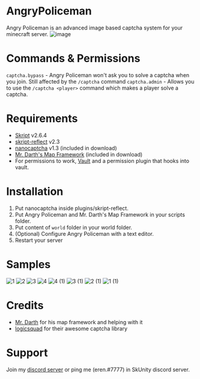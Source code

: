 # AngryPoliceman
Angry Policeman is an advanced image based captcha system for your minecraft server.
![image](https://user-images.githubusercontent.com/67760502/222389664-19fe70ca-f967-4778-9493-54fa58dc1be8.png)

# Commands & Permissions
`captcha.bypass` - Angry Policeman won't ask you to solve a captcha when you join. Still affected by the `/captcha` command
`captcha.admin` - Allows you to use the `/captcha <player>` command which makes a player solve a captcha.

# Requirements
- [Skript](https://github.com/SkriptLang/Skript/releases) v2.6.4
- [skript-reflect](https://github.com/TPGamesNL/skript-reflect/releases) v2.3
- [nanocaptcha](https://github.com/logicsquad/nanocaptcha/releases) v1.3 (included in download)
- [Mr. Darth's Map Framework](https://github.com/Mr-Darth/Skriptness/blob/master/scripts/misc/map-renderers.sk) (included in download)
- For permissions to work, [Vault](https://github.com/MilkBowl/Vault/releases) and a permission plugin that hooks into vault.

# Installation
1. Put nanocaptcha inside plugins/skript-reflect.
2. Put Angry Policeman and Mr. Darth's Map Framework in your scripts folder.
3. Put content of `world` folder in your world folder.
4. (Optional) Configure Angry Policeman with a text editor.
5. Restart your server

# Samples
![1](https://user-images.githubusercontent.com/67760502/222256105-9166c384-cbe7-4f7b-8083-79689b3e1f4a.png)
![2](https://user-images.githubusercontent.com/67760502/222256111-69b831d5-ee52-41a3-bdd9-b07bd84ee64c.png)
![3](https://user-images.githubusercontent.com/67760502/222256115-4fb19702-2923-4d3f-a3df-8749e4c268b7.png)
![4](https://user-images.githubusercontent.com/67760502/222256122-3171fe47-d31c-4bcc-bb6c-752975a15bc6.png)
![4 (1)](https://user-images.githubusercontent.com/67760502/222256284-1ab83c8d-32a5-4c6c-83ff-359a6ba032d0.png)
![3 (1)](https://user-images.githubusercontent.com/67760502/222256292-b4bb7efa-b9cd-47d5-8971-c7856be698e1.png)
![2 (1)](https://user-images.githubusercontent.com/67760502/222256297-17163fff-8b69-458e-bee1-e4f3fc25bf73.png)
![1 (1)](https://user-images.githubusercontent.com/67760502/222256299-c435762c-f6c2-421e-b129-f71e5a604511.png)

# Credits
- [Mr. Darth](https://github.com/Mr-Darth) for his map framework and helping with it
- [logicsquad](https://github.com/logicsquad) for their awesome captcha library
 
# Support
Join my [discord server](https://discord.gg/py3hrJJvfy) or ping me (eren.#7777) in SkUnity discord server.
